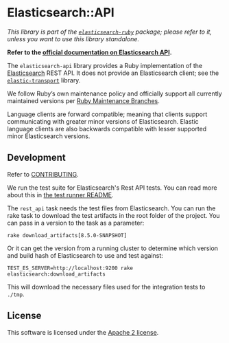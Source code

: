 # Elasticsearch::API

*This library is part of the [`elasticsearch-ruby`](https://github.com/elasticsearch/elasticsearch-ruby/) package; please refer to it, unless you want to use this library standalone.*

**Refer to the [official documentation on Elasticsearch API](https://www.elastic.co/guide/en/elasticsearch/client/ruby-api/current/api.html).**

The `elasticsearch-api` library provides a Ruby implementation of the [Elasticsearch](http://elasticsearch.com) REST API. It does not provide an Elasticsearch client; see the [`elastic-transport`](https://github.com/elastic/elastic-transport-ruby/) library.

We follow Ruby’s own maintenance policy and officially support all currently maintained versions per [Ruby Maintenance Branches](https://www.ruby-lang.org/en/downloads/branches/).

Language clients are forward compatible; meaning that clients support communicating with greater minor versions of Elasticsearch. Elastic language clients are also backwards compatible with lesser supported minor Elasticsearch versions.


## Development

Refer to [CONTRIBUTING](https://github.com/elastic/elasticsearch-ruby/blob/main/CONTRIBUTING.md).

We run the test suite for Elasticsearch's Rest API tests. You can read more about this in [the test runner README](https://github.com/elastic/elasticsearch-ruby/tree/main/api-spec-testing#rest-api-yaml-test-runner).

The `rest_api` task needs the test files from Elasticsearch. You can run the rake task to download the test artifacts in the root folder of the project. You can pass in a version to the task as a parameter:

`rake download_artifacts[8.5.0-SNAPSHOT]`

Or it can get the version from a running cluster to determine which version and build hash of Elasticsearch to use and test against:

`TEST_ES_SERVER=http://localhost:9200 rake elasticsearch:download_artifacts`

This will download the necessary files used for the integration tests to `./tmp`.

## License

This software is licensed under the [Apache 2 license](./LICENSE).
